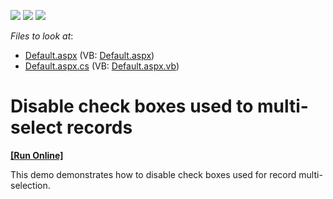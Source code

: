 <!-- default badges list -->
![](https://img.shields.io/endpoint?url=https://codecentral.devexpress.com/api/v1/VersionRange/128537251/11.2.5%2B)
[![](https://img.shields.io/badge/Open_in_DevExpress_Support_Center-FF7200?style=flat-square&logo=DevExpress&logoColor=white)](https://supportcenter.devexpress.com/ticket/details/E110)
[![](https://img.shields.io/badge/📖_How_to_use_DevExpress_Examples-e9f6fc?style=flat-square)](https://docs.devexpress.com/GeneralInformation/403183)
<!-- default badges end -->
<!-- default file list -->
*Files to look at*:

* [Default.aspx](./CS/WebSite/Default.aspx) (VB: [Default.aspx](./VB/WebSite/Default.aspx))
* [Default.aspx.cs](./CS/WebSite/Default.aspx.cs) (VB: [Default.aspx.vb](./VB/WebSite/Default.aspx.vb))
<!-- default file list end -->
# Disable check boxes used to multi-select records
<!-- run online -->
**[[Run Online]](https://codecentral.devexpress.com/e110/)**
<!-- run online end -->


<p>This demo demonstrates how to disable check boxes used for record multi-selection.</p>

<br/>


